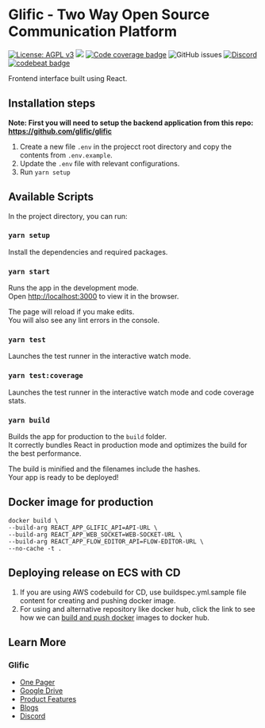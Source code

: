 # Glific - Two Way Open Source Communication Platform

[![License: AGPL v3](https://img.shields.io/badge/License-AGPL%20v3-blue.svg)](https://www.gnu.org/licenses/agpl-3.0)
![](https://github.com/glific/glific-frontend/workflows/Continuous%20Integration/badge.svg)
[![Code coverage badge](https://img.shields.io/codecov/c/github/glific/glific-frontend/master.svg)](https://codecov.io/gh/glific/glific-frontend/branch/master)
![GitHub issues](https://img.shields.io/github/issues-raw/glific/glific-frontend)
[![Discord](https://img.shields.io/discord/717975833226248303.svg?label=&logo=discord&logoColor=ffffff&color=7389D8&labelColor=6A7EC2)](https://discord.gg/MVf2KF)
[![codebeat badge](https://codebeat.co/badges/263bd19a-841c-40ca-813f-ca30931eb6dc)](https://codebeat.co/projects/github-com-glific-glific-frontend-master)

Frontend interface built using React.

## Installation steps

**Note: First you will need to setup the backend application from this repo: https://github.com/glific/glific**

1. Create a new file `.env` in the projecct root directory and copy the contents from `.env.example`.
2. Update the `.env` file with relevant configurations.
3. Run `yarn setup`

## Available Scripts

In the project directory, you can run:

### `yarn setup`

Install the dependencies and required packages.<br />

### `yarn start`

Runs the app in the development mode.<br />
Open [http://localhost:3000](http://localhost:3000) to view it in the browser.

The page will reload if you make edits.<br />
You will also see any lint errors in the console.

### `yarn test`

Launches the test runner in the interactive watch mode.<br />

### `yarn test:coverage`

Launches the test runner in the interactive watch mode and code coverage stats.<br />

### `yarn build`

Builds the app for production to the `build` folder.<br />
It correctly bundles React in production mode and optimizes the build for the best performance.

The build is minified and the filenames include the hashes.<br />
Your app is ready to be deployed!

## Docker image for production
```
docker build \
--build-arg REACT_APP_GLIFIC_API=API-URL \
--build-arg REACT_APP_WEB_SOCKET=WEB-SOCKET-URL \
--build-arg REACT_APP_FLOW_EDITOR_API=FLOW-EDITOR-URL \
--no-cache -t .
```

## Deploying release on ECS with CD
1. If you are using AWS codebuild for CD, use buildspec.yml.sample file content for creating and pushing docker image.
2. For using and alternative repository like docker hub, click the link to see how we can [build and push docker](https://github.com/marketplace/actions/build-and-push-docker-images) images to docker hub.

## Learn More

### Glific

- [One Pager](https://docs.google.com/document/d/1XYxNvIYzNyX2Ve99-HrmTC8utyBFaf_Y7NP1dFYxI9Q/edit?usp=sharing)
- [Google Drive](https://drive.google.com/drive/folders/1aMQvS8xWRnIEtsIkRgLodhDAM-0hg0v1?usp=sharing)
- [Product Features](https://docs.google.com/document/d/1uUWmvFkPXJ1xVMr2xaBYJztoItnqxBnfqABz5ad6Zl8/edit?usp=sharing)
- [Blogs](https://chintugudiya.org/tag/glific/)
- [Discord](https://discord.gg/scsrGUw)
